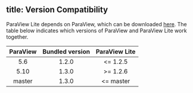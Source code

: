 title: Version Compatibility
---
ParaView Lite depends on ParaView, which can be downloaded [here](http://www.paraview.org/download/).
The table below indicates which versions of ParaView and ParaView Lite work together.

| ParaView | Bundled version | ParaView Lite |
|:--------:|:---------------:|:-------------:|
| 5.6      | 1.2.0           | <= 1.2.5      |
| 5.10     | 1.3.0           | >= 1.2.6      |
| master   | 1.3.0           | <= master     |
